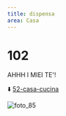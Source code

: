 ```yaml
---
title: dispensa
area: Casa
---
```

# 102
AHHH I MIEI TE'!

⬇️ [52-casa-cucina](52-casa-cucina.md)

![foto_85](_assets/preview_color/foto_85.jpg)